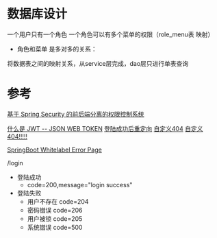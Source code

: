 # 数据库设计
一个用户只有一个角色
一个角色可以有多个菜单的权限（role_menu表 映射）

- 角色和菜单 是多对多的关系：


将数据表之间的映射关系，从service层完成，dao层只进行单表查询


# 参考
[基于 Spring Security 的前后端分离的权限控制系统](https://www.cnblogs.com/cjsblog/p/14904861.html)

[什么是 JWT -- JSON WEB TOKEN](https://www.jianshu.com/p/576dbf44b2ae)
[登陆成功后重定向](https://blog.csdn.net/weixin_34128839/article/details/91899834)
[自定义404](https://www.cnblogs.com/54chensongxia/p/14007696.html)
[自定义404!!!!!](https://segmentfault.com/a/1190000025128752)

[SpringBoot Whitelabel Error Page](https://www.jianshu.com/p/b06584591086)

/login
- 登陆成功
  - code=200,message="login success"
- 登陆失败
  - 用户不存在 code=204
  - 密码错误 code=206
  - 用户被锁 code=205
  - 系统错误 code=500